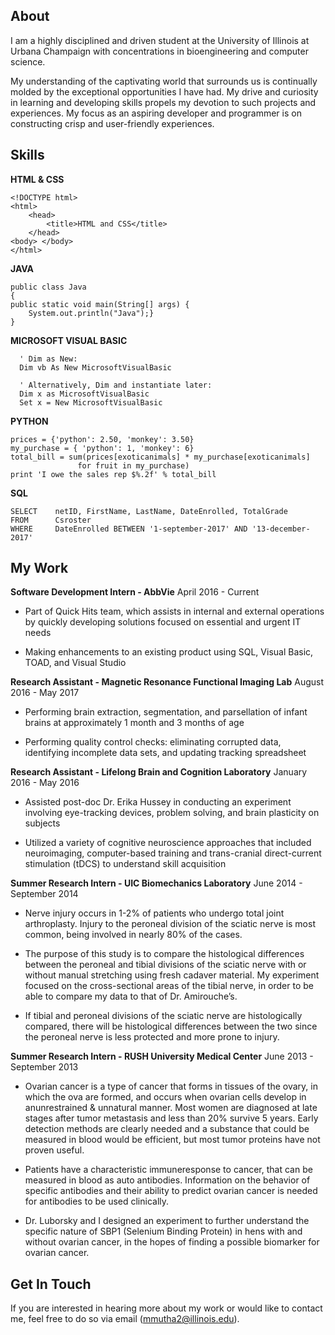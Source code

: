 ## About


I am a highly disciplined and driven student at the University of Illinois at Urbana Champaign with concentrations in bioengineering and computer science. 

My understanding of the captivating world that surrounds us is continually molded by the exceptional opportunities I have had. My drive and curiosity in learning and developing skills propels my devotion to such projects and experiences. My focus as an aspiring developer and programmer is on constructing crisp and user-friendly experiences.



## Skills


**HTML & CSS**

	<!DOCTYPE html>
	<html>
		<head>
			<title>HTML and CSS</title>
		</head>
	<body> </body>
	</html>

**JAVA**

	public class Java
	{
	public static void main(String[] args) {
		System.out.println("Java");}
	}


**MICROSOFT VISUAL BASIC**

      ' Dim as New:
      Dim vb As New MicrosoftVisualBasic
      
      ' Alternatively, Dim and instantiate later:
      Dim x as MicrosoftVisualBasic
      Set x = New MicrosoftVisualBasic

**PYTHON**

	prices = {'python': 2.50, 'monkey': 3.50}
	my_purchase = { 'python': 1, 'monkey': 6}
	total_bill = sum(prices[exoticanimals] * my_purchase[exoticanimals]
                   for fruit in my_purchase)
	print 'I owe the sales rep $%.2f' % total_bill

**SQL**

	SELECT    netID, FirstName, LastName, DateEnrolled, TotalGrade
	FROM      Csroster
	WHERE     DateEnrolled BETWEEN '1-september-2017' AND '13-december-2017'


## My Work

**Software Development Intern - AbbVie**
April 2016 - Current

- Part of Quick Hits team, which assists in internal and external operations by quickly developing solutions focused on essential and urgent IT needs

- Making enhancements to an existing product using SQL, Visual Basic, TOAD, and Visual Studio

**Research Assistant - Magnetic Resonance Functional Imaging Lab**
August 2016 - May 2017

- Performing brain extraction, segmentation, and parsellation of infant brains at approximately 1 month and 3 months of age

- Performing quality control checks: eliminating corrupted data, identifying incomplete data sets, and updating tracking spreadsheet

**Research Assistant - Lifelong Brain and Cognition Laboratory**
January 2016 - May 2016

- Assisted post-doc Dr. Erika Hussey in conducting an experiment involving eye-tracking devices, problem solving, and brain plasticity on subjects

- Utilized a variety of cognitive neuroscience approaches that included neuroimaging, computer-based training and trans-cranial direct-current stimulation (tDCS) to understand skill acquisition

**Summer Research Intern - UIC Biomechanics Laboratory**
June 2014 - September 2014

- Nerve injury occurs in 1-2% of patients who undergo total joint arthroplasty. Injury to the peroneal division of the sciatic nerve is most common, being involved in nearly 80% of the cases.

- The purpose of this study is to compare the histological differences between the peroneal and tibial divisions of the sciatic nerve with or without manual stretching using fresh cadaver material. My experiment focused on the cross-sectional areas of the tibial nerve, in order to be able to compare my data to that of Dr. Amirouche’s.
 
- If tibial and peroneal divisions of the sciatic nerve are histologically compared, there will be histological differences between the two since the peroneal nerve is less protected and more prone to injury. 

**Summer Research Intern - RUSH University Medical Center**
June 2013 - September 2013

- Ovarian cancer is a type of cancer that forms in tissues of the ovary, in which the ova are formed, and occurs when ovarian cells develop in anunrestrained & unnatural manner. Most women are diagnosed at late stages after tumor metastasis and less than 20% survive 5 years. Early detection methods are clearly needed and a substance that could be measured in blood would be efficient, but most tumor proteins have not proven useful. 

- Patients have a characteristic immuneresponse to cancer, that can be measured in blood as auto antibodies. Information on the behavior of specific antibodies and their ability to predict ovarian cancer is needed for antibodies to be used clinically.

- Dr. Luborsky and I designed an experiment to further understand the specific nature of SBP1 (Selenium Binding Protein) in hens with and without ovarian cancer, in the hopes of finding a possible biomarker for ovarian cancer. 


## Get In Touch

If you are interested in hearing more about my work or would like to contact me, feel free to do so via email (mmutha2@illinois.edu).
